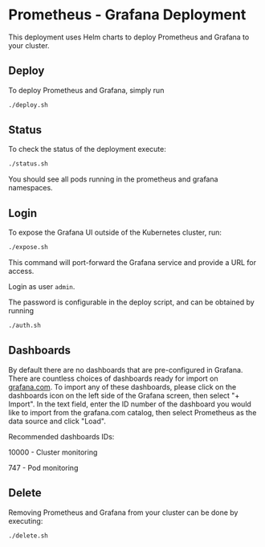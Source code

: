 # Prometheus - Grafana Deployment

This deployment uses Helm charts to deploy Prometheus and Grafana to your cluster.

## Deploy

To deploy Prometheus and Grafana, simply run

```bash
./deploy.sh
```

## Status

To check the status of the deployment execute:

```bash
./status.sh
```

You should see all pods running in the prometheus and grafana namespaces.

## Login

To expose the Grafana UI outside of the Kubernetes cluster, run:

```bash
./expose.sh
```

This command will port-forward the Grafana service and provide a URL for access.

Login as user `admin`.

The password is configurable in the deploy script, and can be obtained by running

```bash
./auth.sh
```

## Dashboards
By default there are no dashboards that are pre-configured in Grafana. There are countless choices of dashboards ready for import on [grafana.com](https://grafana.com/grafana/dashboards/?search=Kubernetes). To import any of these dashboards, please click on the dashboards icon on the left side of the Grafana screen, then select "+ Import". In the text field, enter the ID number of the dashboard you would like to import from the grafana.com catalog, then select Prometheus as the data source and click "Load".

Recommended dashboards IDs:

10000 - Cluster monitoring

747 - Pod monitoring

## Delete
Removing Prometheus and Grafana from your cluster can be done by executing:

```bash
./delete.sh
```

